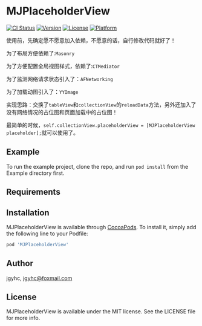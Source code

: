 # MJPlaceholderView

[![CI Status](https://img.shields.io/travis/jgyhc/MJPlaceholderView.svg?style=flat)](https://travis-ci.org/jgyhc/MJPlaceholderView)
[![Version](https://img.shields.io/cocoapods/v/MJPlaceholderView.svg?style=flat)](https://cocoapods.org/pods/MJPlaceholderView)
[![License](https://img.shields.io/cocoapods/l/MJPlaceholderView.svg?style=flat)](https://cocoapods.org/pods/MJPlaceholderView)
[![Platform](https://img.shields.io/cocoapods/p/MJPlaceholderView.svg?style=flat)](https://cocoapods.org/pods/MJPlaceholderView)

使用前，先确定愿不愿意加入依赖，不愿意的话，自行修改代码就好了！

为了布局方便依赖了:`Masonry`

为了方便配置全局视图样式，依赖了:`CTMediator`

为了监测网络请求状态引入了：`AFNetworking`

为了加载动图引入了：`YYImage`

实现思路：交换了`tableView`和`collectionView`的`reloadData`方法，另外还加入了没有网络情况的占位图和页面加载中的占位图！



最简单的时候，`self.collectionView.placeholderView = [MJPlaceholderView placeholder];`就可以使用了。
## Example

To run the example project, clone the repo, and run `pod install` from the Example directory first.


## Requirements

## Installation

MJPlaceholderView is available through [CocoaPods](https://cocoapods.org). To install
it, simply add the following line to your Podfile:

```ruby
pod 'MJPlaceholderView'
```

## Author

jgyhc, jgyhc@foxmail.com

## License

MJPlaceholderView is available under the MIT license. See the LICENSE file for more info.
